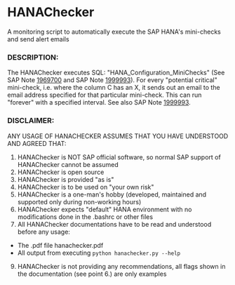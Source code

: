 # HANAChecker  
A monitoring script to automatically execute the SAP HANA's mini-checks and send alert emails

### DESCRIPTION:  
The HANAChecker executes SQL: "HANA_Configuration_MiniChecks" (See SAP Note [1969700](https://launchpad.support.sap.com/#/notes/=1969700) and SAP Note [1999993](https://launchpad.support.sap.com/#/notes/=1999993)). For every "potential critical" mini-check, i.e. where the column C has an X, it sends out an email to the email address specified for that particular mini-check. This can run "forever" with a specified interval. See also SAP Note [1999993](https://launchpad.support.sap.com/#/notes/=1999993).

### DISCLAIMER:   
ANY USAGE OF HANACHECKER ASSUMES THAT YOU HAVE UNDERSTOOD AND AGREED THAT:  
1. HANAChecker is NOT SAP official software, so normal SAP support of HANAChecker cannot be assumed  
2. HANAChecker is open source  
3. HANAChecker is provided "as is"  
4. HANAChecker is to be used on "your own risk"  
5. HANAChecker is a one-man's hobby (developed, maintained and supported only during non-working hours)  
6. HANAChecker expects "default" HANA environment with no modifications done in the .bashrc or other files
8. All HANAChecker documentations have to be read and understood before any usage:  
* The .pdf file hanachecker.pdf  
* All output from executing    `python hanachecker.py --help`  
9. HANAChecker is not providing any recommendations, all flags shown in the documentation (see point 6.) are only examples
